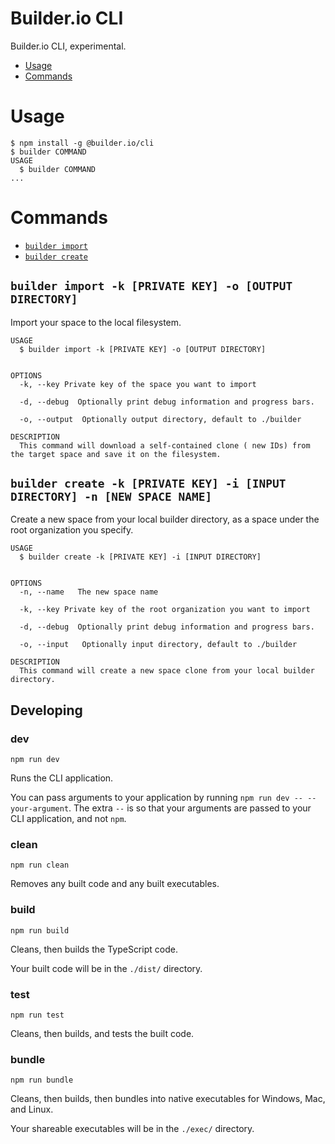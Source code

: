 # Builder.io CLI

Builder.io CLI, experimental.

<!-- toc -->

- [Usage](#usage)
- [Commands](#commands)

<!-- tocstop -->

# Usage

<!-- usage -->

```sh-session
$ npm install -g @builder.io/cli
$ builder COMMAND
USAGE
  $ builder COMMAND
...
```

<!-- usagestop -->

# Commands

<!-- commands -->

- [`builder import`](#builder-import--k-private-key---o-output-directory)
- [`builder create`](#builder-create)

## `builder import -k [PRIVATE KEY] -o [OUTPUT DIRECTORY]`

Import your space to the local filesystem.

```
USAGE
  $ builder import -k [PRIVATE KEY] -o [OUTPUT DIRECTORY]


OPTIONS
  -k, --key Private key of the space you want to import

  -d, --debug  Optionally print debug information and progress bars.

  -o, --output  Optionally output directory, default to ./builder

DESCRIPTION
  This command will download a self-contained clone ( new IDs) from the target space and save it on the filesystem.
```

## `builder create -k [PRIVATE KEY] -i [INPUT DIRECTORY] -n [NEW SPACE NAME]`

Create a new space from your local builder directory, as a space under the root organization you specify.

```
USAGE
  $ builder create -k [PRIVATE KEY] -i [INPUT DIRECTORY]


OPTIONS
  -n, --name   The new space name

  -k, --key Private key of the root organization you want to import

  -d, --debug  Optionally print debug information and progress bars.

  -o, --input   Optionally input directory, default to ./builder

DESCRIPTION
  This command will create a new space clone from your local builder directory.
```

## Developing

### **dev**

`npm run dev`

Runs the CLI application.

You can pass arguments to your application by running `npm run dev -- --your-argument`. The extra `--` is so that your arguments are passed to your CLI application, and not `npm`.

### **clean**

`npm run clean`

Removes any built code and any built executables.

### **build**

`npm run build`

Cleans, then builds the TypeScript code.

Your built code will be in the `./dist/` directory.

### **test**

`npm run test`

Cleans, then builds, and tests the built code.

### **bundle**

`npm run bundle`

Cleans, then builds, then bundles into native executables for Windows, Mac, and Linux.

Your shareable executables will be in the `./exec/` directory.
